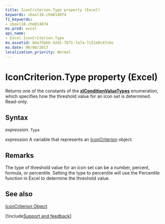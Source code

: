 ```yaml
---
title: IconCriterion.Type property (Excel)
keywords: vbaxl10.chm814074
f1_keywords:
- vbaxl10.chm814074
ms.prod: excel
api_name:
- Excel.IconCriterion.Type
ms.assetid: bbe75bbb-42d1-7b71-7a7a-7c51e8c47cbc
ms.date: 06/08/2017
localization_priority: Normal
---
```



# IconCriterion.Type property (Excel)

Returns one of the constants of the  **[xlConditionValueTypes](Excel.XlConditionValueTypes.md)** enumeration, which specifies how the threshold value for an icon set is determined. Read-only.


## Syntax

_expression_. `Type`

_expression_ A variable that represents an [IconCriterion](Excel.IconCriterion.md) object.


## Remarks

The type of threshold value for an icon set can be a number, percent, formula, or percentile. Setting the type to percentile will use the Percentile function in Excel to determine the threshold value.


## See also


[IconCriterion Object](Excel.IconCriterion.md)

[!include[Support and feedback](~/includes/feedback-boilerplate.md)]